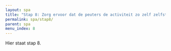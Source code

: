 ```yaml
---
layout: spa
title: "Stap 8: Zorg ervoor dat de peuters de activiteit zo zelf zelfstandig mogelijk kunnen uitvoeren"
permalink: spa/stap8/
parent: spa
menu_index: 8
---
```


Hier staat stap 8.
